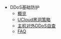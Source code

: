 * DDoS基础防护
    * [概览](security/usecurity/overview)
    * [UCloud黑洞策略](security/usecurity/datacenter)
    * [主机对外DDoS自查](security/usecurity/check_ddos)
    * [FAQ](security/usecurity/faq)

   
    
   
   
    
        